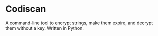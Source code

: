# Codiscan
A command-line tool to encrypt strings, make them expire, and decrypt them without a key. Written in Python.
